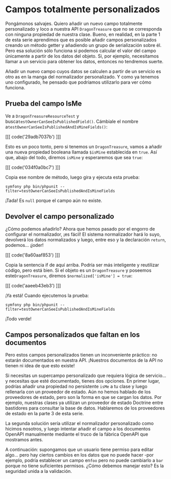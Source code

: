 # Campos totalmente personalizados

Pongámonos salvajes. Quiero añadir un nuevo campo totalmente personalizado y loco a nuestra API `DragonTreasure` que no se corresponda con ninguna propiedad de nuestra clase. Bueno, en realidad, en la parte 1 de esta serie aprendimos que es posible añadir campos personalizados creando un método getter y añadiendo un grupo de serialización sobre él. Pero esa solución sólo funciona si podemos calcular el valor del campo únicamente a partir de los datos del objeto. Si, por ejemplo, necesitamos llamar a un servicio para obtener los datos, entonces no tendremos suerte.

Añadir un nuevo campo cuyos datos se calculen a partir de un servicio es otro as en la manga del normalizador personalizado. Y como ya tenemos uno configurado, he pensado que podríamos utilizarlo para ver cómo funciona.

## Prueba del campo IsMe

Ve a `DragonTreasureResourceTest` y busca`testOwnerCanSeeIsPublishedField()`. Cámbiale el nombre a`testOwnerCanSeeIsPublishedAndIsMineFields()`:

[[[ code('29adb7037b') ]]]

Esto es un poco tonto, pero si tenemos un `DragonTreasure`, vamos a añadir una nueva propiedad booleana llamada `$isMine` establecida en `true`. Así que, abajo del todo, diremos `isMine` y esperaremos que sea `true`:

[[[ code('034f0a0bc7') ]]]

Copia ese nombre de método, luego gira y ejecuta esta prueba:

```terminal-silent
symfony php bin/phpunit --filter=testOwnerCanSeeIsPublishedAndIsMineFields
```

¡Tada! Es `null` porque el campo aún no existe.

## Devolver el campo personalizado

¿Cómo podemos añadirlo? Ahora que hemos pasado por el engorro de configurar el normalizador, ¡es fácil! El sistema normalizador hará lo suyo, devolverá los datos normalizados y luego, entre eso y la declaración `return`, podemos... ¡joder!

[[[ code('8a60aaf853') ]]]

Copia la sentencia if de aquí arriba. Podría ser más inteligente y reutilizar código, pero está bien. Si el objeto es un `DragonTreasure` y poseemos este`DragonTreasure`, diremos `$normalized['isMine'] = true`:

[[[ code('aaeeb43eb3') ]]]

¡Ya está! Cuando ejecutemos la prueba:

```terminal-silent
symfony php bin/phpunit --filter=testOwnerCanSeeIsPublishedAndIsMineFields
```

¡Todo verde!

## Campos personalizados que faltan en los documentos

Pero estos campos personalizados tienen un inconveniente práctico: no estarán documentados en nuestra API. ¡Nuestros documentos de la API no tienen ni idea de que esto existe!

Si necesitas un supercampo personalizado que requiera lógica de servicio... y necesitas que esté documentado, tienes dos opciones. En primer lugar, podrías añadir una propiedad no persistente `isMe` a tu clase y luego rellenarla con un proveedor de estado. Aún no hemos hablado de los proveedores de estado, pero son la forma en que se cargan los datos. Por ejemplo, nuestras clases ya utilizan un proveedor de estado Doctrine entre bastidores para consultar la base de datos. Hablaremos de los proveedores de estado en la parte 3 de esta serie.

La segunda solución sería utilizar el normalizador personalizado como hicimos nosotros, y luego intentar añadir el campo a los documentos OpenAPI manualmente mediante el truco de la fábrica OpenAPI que mostramos antes.

A continuación: supongamos que un usuario tiene permiso para editar algo... pero hay ciertos cambios en los datos que no puede hacer -por ejemplo, podría establecer un campo en`foo` pero no puede cambiarlo a `bar` porque no tiene suficientes permisos. ¿Cómo debemos manejar esto? Es la seguridad unida a la validación.

